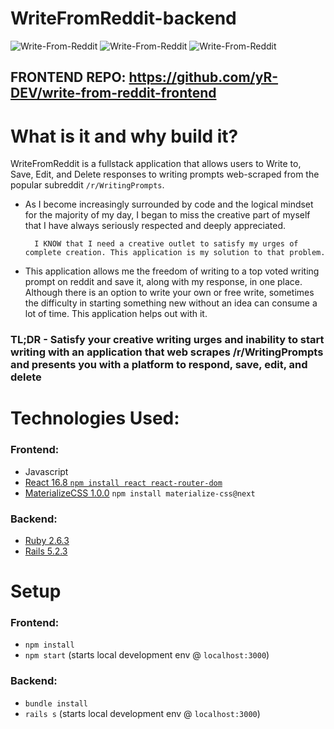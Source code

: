 # WriteFromReddit-backend

![Write-From-Reddit](https://i.imgur.com/XbGNClp.png)
![Write-From-Reddit](https://i.imgur.com/NkTilAx.png)
![Write-From-Reddit](https://i.imgur.com/zrSdf8P.png)
## FRONTEND REPO: https://github.com/yR-DEV/write-from-reddit-frontend

# What is it and why build it?
WriteFromReddit is a fullstack application that allows users to Write to, Save, Edit, and Delete responses to writing prompts web-scraped from the popular subreddit `/r/WritingPrompts`.
- As I become increasingly surrounded by code and the logical mindset for the majority of my day, I began to miss the creative part of myself that I have always seriously respected and deeply appreciated. 

        I KNOW that I need a creative outlet to satisfy my urges of complete creation. This application is my solution to that problem.
- This application allows me the freedom of writing to a top voted writing prompt on reddit and save it, along with my response, in one place. Although there is an option to write your own or free write, sometimes the difficulty in starting something new without an idea can consume a lot of time. This application helps out with it. 


### **TL;DR** - Satisfy your creative writing urges and inability to start writing with an application that web scrapes /r/WritingPrompts and presents you with a platform to respond, save, edit, and delete

# Technologies Used:
### Frontend: 
- Javascript
- [React 16.8 `npm install react react-router-dom`](https://reactjs.org/)
- [MaterializeCSS 1.0.0](https://materializecss.com/) `npm install materialize-css@next`
 

### Backend: 
- [Ruby 2.6.3](https://www.ruby-lang.org/en/)
- [Rails 5.2.3](https://rubyonrails.org/)


# Setup
### Frontend:
- `npm install`
- `npm start` (starts local development env @ `localhost:3000`)

### Backend:
- `bundle install`
- `rails s` (starts local development env @ `localhost:3000`)





